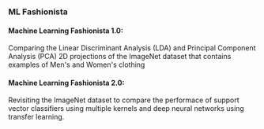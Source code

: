 ### ML Fashionista
#### Machine Learning Fashionista 1.0:
Comparing the Linear Discriminant Analysis (LDA) and Principal Component Analysis (PCA) 2D projections of the ImageNet dataset that contains examples of Men's and Women's clothing

#### Machine Learning Fashionista 2.0:
Revisiting the ImageNet dataset to compare the performace of support vector classifiers using multiple kernels and deep neural networks using transfer learning.
